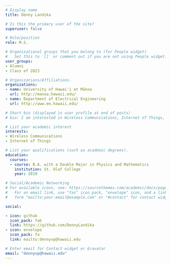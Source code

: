 ```yaml
---
# Display name
title: Denny Landika

# Is this the primary user of the site?
superuser: false

# Role/position
role: M.S.

# Organizational groups that you belong to (for People widget)
#   Set this to `[]` or comment out if you are not using People widget.
user_groups:
- Alumni
- Class of 2023

# Organizations/Affiliations.
organizations:
- name: University of Hawaiʻi at Mānoa
  url: http://manoa.hawaii.edu/
- name: Department of Electrical Engineering
  url: http://www.ee.hawaii.edu/

# Short bio (displayed in user profile at end of posts)
# bio: I am interested in Wireless Communications, Internet of Things, as well as Renewable Energy Integration and Smart Grids

# List your academic interest
interests:
- Wireless Communications
- Internet of Things

# List your qualifications (such as academic degrees).
education:
  courses:
  - course: B.A. with a Double Major in Physics and Mathematics
    institution: St. Olaf College
    year: 2019

# Social/Academic Networking
# For available icons, see: https://sourcethemes.com/academic/docs/page-builder/#icons
#   For an email link, use "fas" icon pack, "envelope" icon, and a link in the
#   form "mailto:your-email@example.com" or "#contact" for contact widget.

social:

- icon: github
  icon_pack: fab
  link: https://github.com/DennyLandika
- icon: envelope
  icon_pack: fa
  link: mailto:dennyvp@hawaii.edu

# Enter email for Contact widget or Gravatar
email: "dennyvp@hawaii.edu"
---
```

